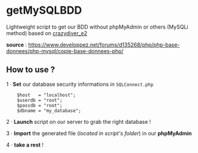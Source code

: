 # getMySQLBDD
Lightweight script to get our BDD without phpMyAdmin or others (MySQLi method) based on [crazydiver_e2](https://www.developpez.net/forums/d135268/php/php-base-donnees/php-mysql/copie-base-donnees-php/)

**source** : https://www.developpez.net/forums/d135268/php/php-base-donnees/php-mysql/copie-base-donnees-php/

## How to use ?
  1 · **Set** our database security informations in `SQLConnect.php`
```
    $host   = "localhost";
    $userdb = "root";
    $passdb = "root";
    $dbname = "my_database";
```
  2 · **Launch** script on our server to grab the right database !
  
  3 · **Import** the generated file (_located in script's folder_) in our **phpMyAdmin**

  4 · **take a rest** ! 


